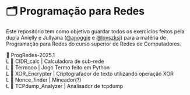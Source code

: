 # 🗂️ Programação para Redes
Este repositório tem como objetivo guardar todos os exercícios feitos pela dupla Anielly e Jullyana ([@anoggie](https://www.github.com/anoggie) e [@lovszksj](https://www.github.com/lovszksj)) para a matéria de Programação para Redes do curso superior de Redes de Computadores.

📂 ProgRedes-2025.1  
L 📂 CIDR_calc | Calculadora de sub-rede  
L 📂 Termooo | Jogo Termo feito em Python  
L 📂 XOR_Encrypter | Criptografador de texto utilizando operação XOR  
L 📂 Nonce_finder | Mineador(?)  
L 📂 TCPdump_Analyzer | Analisador de tcpdump
